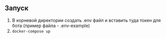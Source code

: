 ## Запуск
1. В корневой директории создать .env файл и вставить туда токен для бота (пример файла - .env-example)
2. ```docker-compose up```
